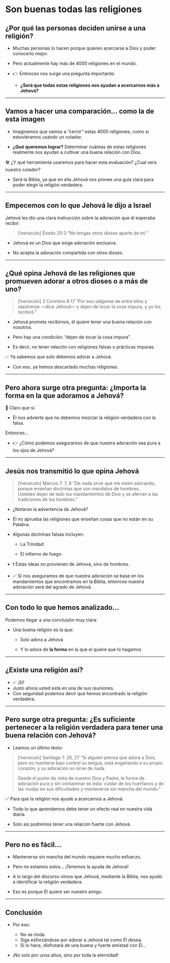 # Son buenas todas las religiones
## ¿Por qué las personas deciden unirse a una religión?

- Muchas personas lo hacen porque quieren acercarse a Dios y poder conocerlo mejor.
    
- Pero actualmente hay más de 4000 religiones en el mundo.
    
- 👉 Entonces nos surge una pregunta importante: 
	- **¿Será que todas estas religiones nos ayudan a acercarnos más a Jehová?**

---

## Vamos a hacer una comparación… como la de esta imagen 
- Imaginemos que vamos a “cernir” estas 4000 religiones, como si estuviéramos usando un colador.
    
- **¿Qué queremos lograr?** Determinar cuántas de estas religiones realmente nos ayudan a cultivar una buena relación con Dios.

🛠️ ¿Y qué herramienta usaremos para hacer esta evaluación? ¿Cual sera nuestro colador?

- Será la Biblia, ya que en ella Jehová nos provee una guía clara para poder elegir la religión verdadera.

---

## Empecemos con lo que Jehová le dijo a Israel

Jehová les dio una clara instrucción sobre la adoración que él esperaba recibir:

>[!versiculo] Éxodo 20:3
>“No tengas otros dioses aparte de mí.”

- Jehová es un Dios que exige adoración exclusiva.
    
- No acepta la adoración compartida con otros dioses.

---

## ¿Qué opina Jehová de las religiones que promueven adorar a otros dioses o a más de uno?


> [!versiculo] 2 Corintios 6:17
> “Por eso sálganse de entre ellos y sepárense —dice Jehová— y dejen de tocar la cosa impura, y yo los recibiré.”

- Jehová promete recibirnos, él quiere tener una buena relación con nosotros.
    
- Pero hay una condición: “dejen de tocar la cosa impura”.
    
- Es decir, no tener relación con religiones falsas o prácticas impuras.

✅ Ya sabemos que solo debemos adorar a Jehová.  
- Con eso, ya hemos descartado muchas religiones.

---

## Pero ahora surge otra pregunta: ¿Importa la forma en la que adoramos a Jehová?

📌 Claro que sí.  
- Él nos advierte que no debemos mezclar la religión verdadera con la falsa.

Entonces…  
- 👉 ¿Cómo podemos asegurarnos de que nuestra adoración sea pura a los ojos de Jehová?

---

## Jesús nos transmitió lo que opina Jehová

> [!versiculo] Marcos 7: 7, 8
> “De nada sirve que me estén adorando, porque enseñan doctrinas que son mandatos de hombres.  
> Ustedes dejan de lado los mandamientos de Dios y se aferran a las tradiciones de los hombres.”

- ¿Notaron la advertencia de Jehová?
	
- Él no aprueba las religiones que enseñan cosas que no están en su Palabra.
    
- Algunas doctrinas falsas incluyen:
    
    - La Trinidad
        
    - El infierno de fuego
	
- ❗ Estas ideas no provienen de Jehová, sino de hombres.
	
- ✅ Si nos aseguramos de que nuestra adoración se base en los mandamientos que encontramos en la Biblia, entonces nuestra adoración será del agrado de Jehová.

---

## Con todo lo que hemos analizado...

Podemos llegar a una conclusión muy clara:

- Una buena religión es la que:
    
    - Solo adora a Jehová
        
    - Y lo adora de **la forma** en la que el quiere que lo hagamos

---

## ¿Existe una religión así?

- ✅ ¡Sí!  
- Justo ahora usted está en una de sus reuniones.  
- Con seguridad podemos decir que hemos encontrado la religión verdadera.

---

## Pero surge otra pregunta: ¿Es suficiente pertenecer a la religión verdadera para tener una buena relación con Jehová?

- Leamos un último texto: 

> [!versiculo] Santiago 1: 26, 27
> “Si alguien piensa que adora a Dios, pero no mantiene bajo control su lengua, está engañando a su propio corazón, y su adoración no sirve de nada.  
> 
> Desde el punto de vista de nuestro Dios y Padre, la forma de adoración pura y sin contaminar es esta: cuidar de los huérfanos y de las viudas en sus dificultades y mantenerse sin mancha del mundo.”

✅ Para que la religión nos ayude a acercarnos a Jehová:

- Todo lo que aprendemos debe tener un efecto real en nuestra vida diaria.
    
- Solo así podremos tener una relación fuerte con Jehová.

---

## Pero no es fácil…

- Mantenerse sin mancha del mundo requiere mucho esfuerzo.
    
- Pero no estamos solos… ¡Tenemos la ayuda de Jehová!

- A lo largo del discurso vimos que Jehová, mediante la Biblia, nos ayudó a identificar la religión verdadera.  
- Eso es porque Él quiere ser nuestro amigo.

---

## Conclusión

- Por eso:
	
	- No se rinda.
	- Siga esforzándose por adorar a Jehová tal como Él desea.
	- Si lo hace, disfrutará de una buena y fuerte amistad con Él…
	
- ¡No solo por unos años, sino por toda la eternidad!